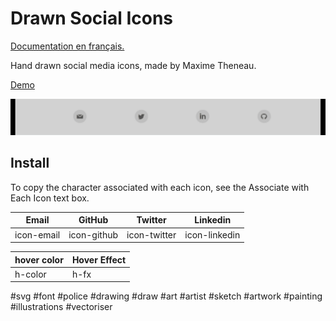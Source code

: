 # Drawn Social Icons

[Documentation en français.](./README.md)

Hand drawn social media icons, made by Maxime Theneau.

[Demo](https://maximethe.github.io/Drawn-Social-Icons-/demo-files/demo.html )

![Icon Social Drawn  Theneau Maxime](/demo-files/demo.gif "Icon Social Drawn Theneau Maxime")

## Install

To copy the character associated with each icon, see the Associate with Each Icon text box.

| Email | GitHub | Twitter | Linkedin |
|---|---|---|---|
| icon-email | icon-github | icon-twitter | icon-linkedin |

| hover color | Hover Effect |
|---|---|
| h-color | h-fx |

#svg #font #police #drawing #draw #art #artist #sketch #artwork #painting #illustrations #vectoriser